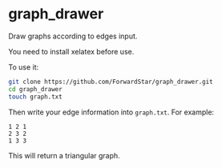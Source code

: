 # graph_drawer
Draw graphs according to edges input.

You need to install xelatex before use.

To use it:
```sh
git clone https://github.com/ForwardStar/graph_drawer.git
cd graph_drawer
touch graph.txt
```

Then write your edge information into ``graph.txt``. For example:
```
1 2 1
2 3 2
1 3 3
```

This will return a triangular graph.
